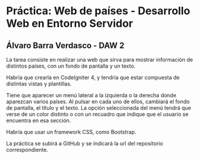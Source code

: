 # Práctica: Web de países - Desarrollo Web en Entorno Servidor  
## Álvaro Barra Verdasco - DAW 2  
La tarea consiste en realizar una web que sirva para mostrar información de distintos países, con un fondo de pantalla y un texto.

Habría que crearla en CodeIgniter 4, y tendría que estar compuesta de distintas vistas y plantillas.

Tiene que aparecer un menú lateral a la izquierda o la derecha donde aparezcan varios países. Al pulsar en cada uno de ellos, cambiará el fondo de pantalla, el título y el texto. La opción seleccionada del menú tendrá que verse de un color distinto o con un recuadro que indique que el usuario se encuentra en esa sección.

Habría que usar un framework CSS, como Bootstrap.

La práctica se subirá a GitHub y se indicará la url del repositorio correspondiente.
